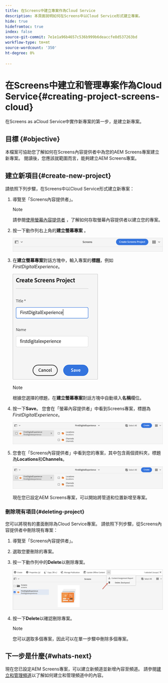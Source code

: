 ```yaml
---
title: 在Screens中建立專案作為Cloud Service
description: 本頁面說明如何在Screens中以Cloud Service形式建立專案。
hide: true
hidefromtoc: true
index: false
source-git-commit: 7e1e1a96b4657c536b999b6deaccfe8d537263bd
workflow-type: tm+mt
source-wordcount: '350'
ht-degree: 0%

---
```



# 在Screens中建立和管理專案作為Cloud Service{#creating-project-screens-cloud}

在Screens as aCloud Service中實作新專案的第一步，是建立新專案。

## 目標 {#objective}

本檔案可協助您了解如何在Screens內容提供者中為您的AEM Screens專案建立新專案。 閱讀後，您應該就範圍而言，能夠建立AEM Screens專案。

## 建立新項目{#create-new-project}

請依照下列步驟，在Screens中以Cloud Service形式建立新專案：

1. 導覽至「Screens內容提供者」。

   >[!NOTE]
   >請參閱[使用螢幕內容提供者](/help/screens-cloud/setting-up-project/using-screens-content-provider.md) ，了解如何存取螢幕內容提供者以建立您的專案。

1. 按一下動作列右上角的&#x200B;**建立螢幕專案** 。

   ![](/help/screens-cloud/assets/create-content/create-screens-project1.png)

1. 在&#x200B;**建立螢幕專案**&#x200B;對話方塊中，輸入專案的&#x200B;**標題**，例如&#x200B;*FirstDigitalExperience*。

   ![](/help/screens-cloud/assets/create-content/create-screens-project2.png)

   >[!NOTE]
   >根據您選擇的標題，在&#x200B;**建立螢幕專案**&#x200B;對話方塊中自動填入&#x200B;**名稱**&#x200B;欄位。

1. 按一下&#x200B;**Save**。 您會在「螢幕內容提供者」中看到Screens專案，標題為&#x200B;*FirstDigitalExperience*。

   ![](/help/screens-cloud/assets/create-content/create-screens-project3.png)

1. 您會在「Screens內容提供者」中看到您的專案，其中包含兩個資料夾，標題為&#x200B;**Locations**&#x200B;和&#x200B;**Channels**。

   ![](/help/screens-cloud/assets/create-content/create-screens-project4.png)

   現在您已設定AEM Screens專案，可以開始將管道和位置新增至專案。

### 刪除現有項目{#deleting-project}

您可以將現有的畫面刪除為Cloud Service專案。
請依照下列步驟，從Screens內容提供者中刪除現有專案：

1. 導覽至「Screens內容提供者」。
1. 選取您要刪除的專案。
1. 按一下動作列中的&#x200B;**Delete**&#x200B;以刪除專案。

   ![](/help/screens-cloud/assets/create-content/create-project5.png)

1. 按一下&#x200B;**Delete**&#x200B;以確認刪除專案。

   >[!NOTE]
   >您可以選取多個專案，因此可以在單一步驟中刪除多個專案。

## 下一步是什麼{#whats-next}

現在您已設定AEM Screens專案，可以建立新頻道並新增內容至頻道。 請參閱[建立和管理頻道](/help/screens-cloud/creating-content/creating-channels-screens-cloud.md)以了解如何建立和管理頻道中的內容。